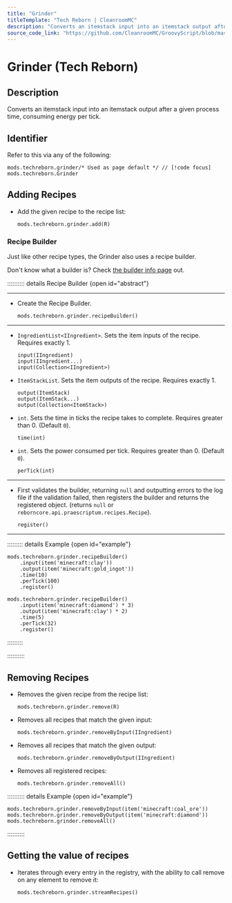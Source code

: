 ```yaml
---
title: "Grinder"
titleTemplate: "Tech Reborn | CleanroomMC"
description: "Converts an itemstack input into an itemstack output after a given process time, consuming energy per tick."
source_code_link: "https://github.com/CleanroomMC/GroovyScript/blob/master/src/main/java/com/cleanroommc/groovyscript/compat/mods/techreborn/Grinder.java"
---
```


# Grinder (Tech Reborn)

## Description

Converts an itemstack input into an itemstack output after a given process time, consuming energy per tick.

## Identifier

Refer to this via any of the following:

```groovy:no-line-numbers {1}
mods.techreborn.grinder/* Used as page default */ // [!code focus]
mods.techreborn.Grinder
```


## Adding Recipes

- Add the given recipe to the recipe list:

    ```groovy:no-line-numbers
    mods.techreborn.grinder.add(R)
    ```


### Recipe Builder

Just like other recipe types, the Grinder also uses a recipe builder.

Don't know what a builder is? Check [the builder info page](../../getting_started/builder.md) out.

:::::::::: details Recipe Builder {open id="abstract"}

---

- Create the Recipe Builder.

    ```groovy:no-line-numbers
    mods.techreborn.grinder.recipeBuilder()
    ```

---

- `IngredientList<IIngredient>`. Sets the item inputs of the recipe. Requires exactly 1.

    ```groovy:no-line-numbers
    input(IIngredient)
    input(IIngredient...)
    input(Collection<IIngredient>)
    ```

- `ItemStackList`. Sets the item outputs of the recipe. Requires exactly 1.

    ```groovy:no-line-numbers
    output(ItemStack)
    output(ItemStack...)
    output(Collection<ItemStack>)
    ```

- `int`. Sets the time in ticks the recipe takes to complete. Requires greater than 0. (Default `0`).

    ```groovy:no-line-numbers
    time(int)
    ```

- `int`. Sets the power consumed per tick. Requires greater than 0. (Default `0`).

    ```groovy:no-line-numbers
    perTick(int)
    ```

---

- First validates the builder, returning `null` and outputting errors to the log file if the validation failed, then registers the builder and returns the registered object. (returns `null` or `reborncore.api.praescriptum.recipes.Recipe`).

    ```groovy:no-line-numbers
    register()
    ```

---

::::::::: details Example {open id="example"}
```groovy:no-line-numbers
mods.techreborn.grinder.recipeBuilder()
    .input(item('minecraft:clay'))
    .output(item('minecraft:gold_ingot'))
    .time(10)
    .perTick(100)
    .register()

mods.techreborn.grinder.recipeBuilder()
    .input(item('minecraft:diamond') * 3)
    .output(item('minecraft:clay') * 2)
    .time(5)
    .perTick(32)
    .register()
```

:::::::::

::::::::::

## Removing Recipes

- Removes the given recipe from the recipe list:

    ```groovy:no-line-numbers
    mods.techreborn.grinder.remove(R)
    ```

- Removes all recipes that match the given input:

    ```groovy:no-line-numbers
    mods.techreborn.grinder.removeByInput(IIngredient)
    ```

- Removes all recipes that match the given output:

    ```groovy:no-line-numbers
    mods.techreborn.grinder.removeByOutput(IIngredient)
    ```

- Removes all registered recipes:

    ```groovy:no-line-numbers
    mods.techreborn.grinder.removeAll()
    ```

:::::::::: details Example {open id="example"}
```groovy:no-line-numbers
mods.techreborn.grinder.removeByInput(item('minecraft:coal_ore'))
mods.techreborn.grinder.removeByOutput(item('minecraft:diamond'))
mods.techreborn.grinder.removeAll()
```

::::::::::

## Getting the value of recipes

- Iterates through every entry in the registry, with the ability to call remove on any element to remove it:

    ```groovy:no-line-numbers
    mods.techreborn.grinder.streamRecipes()
    ```
